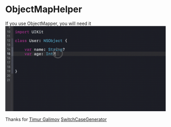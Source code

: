 # ObjectMapHelper
If you use ObjectMapper, you will need it
![example](example.gif)

Thanks for [Timur Galimov](https://github.com/timaktimak) [SwitchCaseGenerator](https://github.com/timaktimak/SwitchCaseGenerator)
